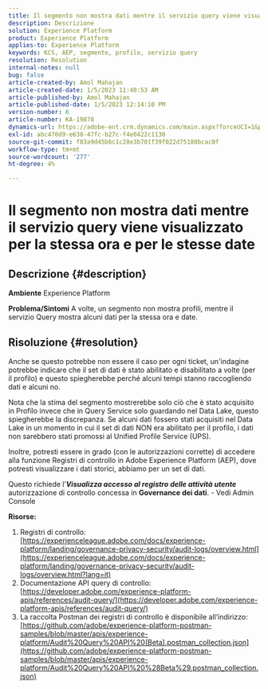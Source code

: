```yaml
---
title: Il segmento non mostra dati mentre il servizio query viene visualizzato per la stessa ora e per le stesse date
description: Descrizione
solution: Experience Platform
product: Experience Platform
applies-to: Experience Platform
keywords: KCS, AEP, segmento, profilo, servizio query
resolution: Resolution
internal-notes: null
bug: false
article-created-by: Amol Mahajan
article-created-date: 1/5/2023 11:48:53 AM
article-published-by: Amol Mahajan
article-published-date: 1/5/2023 12:14:10 PM
version-number: 6
article-number: KA-19878
dynamics-url: https://adobe-ent.crm.dynamics.com/main.aspx?forceUCI=1&pagetype=entityrecord&etn=knowledgearticle&id=a34331ea-ee8c-ed11-81ac-6045bd006b3d
exl-id: abc470d9-e638-47fc-b27c-f4e0422c1130
source-git-commit: f03a9d45b6c1c28e3b701f39f022d75180bcac0f
workflow-type: tm+mt
source-wordcount: '277'
ht-degree: 4%

---
```


# Il segmento non mostra dati mentre il servizio query viene visualizzato per la stessa ora e per le stesse date

## Descrizione {#description}

<b>Ambiente</b>
Experience Platform


<b>Problema/Sintomi</b>
A volte, un segmento non mostra profili, mentre il servizio Query mostra alcuni dati per la stessa ora e date.


## Risoluzione {#resolution}


Anche se questo potrebbe non essere il caso per ogni ticket, un&#39;indagine potrebbe indicare che il set di dati è stato abilitato e disabilitato a volte (per il profilo) e questo spiegherebbe perché alcuni tempi stanno raccogliendo dati e alcuni no.

Nota che la stima del segmento mostrerebbe solo ciò che è stato acquisito in Profilo invece che in Query Service solo guardando nel Data Lake, questo spiegherebbe la discrepanza. Se alcuni dati fossero stati acquisiti nel Data Lake in un momento in cui il set di dati NON era abilitato per il profilo, i dati non sarebbero stati promossi al Unified Profile Service (UPS).



Inoltre, potresti essere in grado (con le autorizzazioni corrette) di accedere alla funzione Registri di controllo in Adobe Experience Platform (AEP), dove potresti visualizzare i dati storici, abbiamo per un set di dati.

Questo richiede l’<b>*Visualizza accesso al registro delle attività utente</b>* autorizzazione di controllo concessa in <b>Governance dei dati</b>. - Vedi Admin Console



<b>Risorse:</b>

1. Registri di controllo: [https://experienceleague.adobe.com/docs/experience-platform/landing/governance-privacy-security/audit-logs/overview.html](https://experienceleague.adobe.com/docs/experience-platform/landing/governance-privacy-security/audit-logs/overview.html?lang=it)
2. Documentazione API query di controllo: [https://developer.adobe.com/experience-platform-apis/references/audit-query/](https://developer.adobe.com/experience-platform-apis/references/audit-query/)
3. La raccolta Postman dei registri di controllo è disponibile all’indirizzo: [https://github.com/adobe/experience-platform-postman-samples/blob/master/apis/experience-platform/Audit%20Query%20API%20(Beta).postman_collection.json](https://github.com/adobe/experience-platform-postman-samples/blob/master/apis/experience-platform/Audit%20Query%20API%20%28Beta%29.postman_collection.json)
